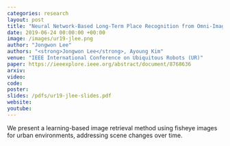 ```yaml
---
categories: research
layout: post
title: "Neural Network-Based Long-Term Place Recognition from Omni-Images"
date: 2019-06-24 00:00:00 +00:00
image: /images/ur19-jlee.png
author: "Jongwon Lee"
authors: "<strong>Jongwon Lee</strong>, Ayoung Kim"
venue: "IEEE International Conference on Ubiquitous Robots (UR)"
paper: https://ieeexplore.ieee.org/abstract/document/8768636
arxiv: 
video: 
code: 
poster: 
slides: /pdfs/ur19-jlee-slides.pdf
website: 
youtube: 
---
```

We present a learning-based image retrieval method using fisheye images for urban environments, addressing scene changes over time.